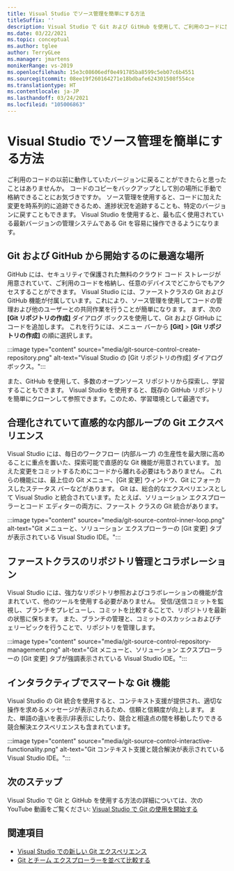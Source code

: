 ```yaml
---
title: Visual Studio でソース管理を簡単にする方法
titleSuffix: ''
description: Visual Studio で Git および GitHub を使用して、ご利用のコードに加えた変更を追跡し、必要に応じてそれらを元に戻す方法について説明します。
ms.date: 03/22/2021
ms.topic: conceptual
ms.author: tglee
author: TerryGLee
ms.manager: jmartens
monikerRange: vs-2019
ms.openlocfilehash: 15e3c08606edf0e491785ba8599c5eb07c6b4551
ms.sourcegitcommit: 08ee19f260164271e18bdbafe624301508f554ce
ms.translationtype: HT
ms.contentlocale: ja-JP
ms.lasthandoff: 03/24/2021
ms.locfileid: "105006863"
---
```

# <a name="how-visual-studio-makes-source-control-easy"></a>Visual Studio でソース管理を簡単にする方法

ご利用のコードの以前に動作していたバージョンに戻ることができたらと思ったことはありませんか。 コードのコピーをバックアップとして別の場所に手動で格納できることにお気づきですか。 ソース管理を使用すると、コードに加えた変更を時系列的に追跡できるため、進捗状況を追跡することも、特定のバージョンに戻すこともできます。 Visual Studio を使用すると、最も広く使用されている最新バージョンの管理システムである Git を容易に操作できるようになります。

## <a name="a-great-place-to-start-with-git--github"></a>Git および GitHub から開始するのに最適な場所

GitHub には、セキュリティで保護された無料のクラウド コード ストレージが用意されていて、ご利用のコードを格納し、任意のデバイスでどこからでもアクセスすることができます。 Visual Studio には、ファーストクラスの Git および GitHub 機能が付属しています。これにより、ソース管理を使用してコードの管理および他のユーザーとの共同作業を行うことが簡単になります。 まず、次の **[Git リポジトリの作成]** ダイアログ ボックスを使用して、Git および GitHub にコードを追加します。 これを行うには、メニュー バーから **[Git]**  >  **[Git リポジトリの作成]** の順に選択します。

:::image type="content" source="media/git-source-control-create-repository.png" alt-text="Visual Studio の [Git リポジトリの作成] ダイアログ ボックス。":::

また、GitHub を使用して、多数のオープンソース リポジトリから探索し、学習することもできます。 Visual Studio を使用すると、既存の GitHub リポジトリを簡単にクローンして参照できます。このため、学習環境として最適です。

## <a name="streamlined-and-intuitive-inner-loop-git-experience"></a>合理化されていて直感的な内部ループの Git エクスペリエンス

Visual Studio には、毎日のワークフロー (内部ループ) の生産性を最大限に高めることに重点を置いた、探索可能で直感的な Git 機能が用意されています。 加えた変更をコミットするためにコードから離れる必要はもうありません。 これらの機能には、最上位の Git メニュー、[Git 変更] ウィンドウ、Git にフォーカスしたステータス バーなどがあります。 Git は、総合的なエクスペリエンスとして Visual Studio と統合されています。たとえば、ソリューション エクスプローラーとコード エディターの両方に、ファースト クラスの Git 統合があります。

:::image type="content" source="media/git-source-control-inner-loop.png" alt-text="Git メニューと、ソリューション エクスプローラーの [Git 変更] タブが表示されている Visual Studio IDE。":::

## <a name="first-class-repository-management--collaboration"></a>ファーストクラスのリポジトリ管理とコラボレーション

Visual Studio には、強力なリポジトリ参照およびコラボレーションの機能が含まれていて、他のツールを使用する必要がありません。 受信/送信コミットを監視し、ブランチをプレビューし、コミットを比較することで、リポジトリを最新の状態に保ちます。 また、ブランチの管理と、コミットのスカッシュおよびチェリーピックを行うことで、リポジトリを管理します。

:::image type="content" source="media/git-source-control-repository-management.png" alt-text="Git メニューと、ソリューション エクスプローラーの [Git 変更] タブが強調表示されている Visual Studio IDE。":::

## <a name="interactive--smart-git-functionality"></a>インタラクティブでスマートな Git 機能

Visual Studio の Git 統合を使用すると、コンテキスト支援が提供され、適切な操作を求めるメッセージが表示されるため、信頼と信頼度が向上します。 また、単語の違いを表示/非表示にしたり、競合と相違点の間を移動したりできる競合解決エクスペリエンスも含まれています。

:::image type="content" source="media/git-source-control-interactive-functionality.png" alt-text="Git コンテキスト支援と競合解決が表示されている Visual Studio IDE。":::

## <a name="next-steps"></a>次のステップ

Visual Studio で Git と GitHub を使用する方法の詳細については、次の YouTube 動画をご覧ください: [Visual Studio で Git の使用を開始する](https://www.youtube.com/watch?v=GCZ9x3yqkyc&list=PLReL099Y5nRc-zbaFbf0aNcIamBQujOxP)

## <a name="see-also"></a>関連項目

- [Visual Studio での新しい Git エクスペリエンス](git-with-visual-studio.md)
- [Git とチーム エクスプローラーを並べて比較する](git-team-explorer-feature-comparison.md)